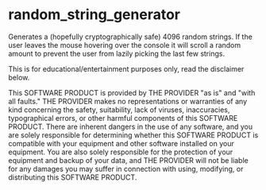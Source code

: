 # random_string_generator
Generates a (hopefully cryptographically safe) 4096 random strings. If the user leaves the mouse hovering over the console it will scroll a random amount to prevent the user from lazily picking the last few strings. 

This is for educational/entertainment purposes only, read the disclaimer below. 

This SOFTWARE PRODUCT is provided by THE PROVIDER "as is" and "with all faults." THE PROVIDER makes no representations or warranties of any kind concerning the safety, suitability, lack of viruses, inaccuracies, typographical errors, or other harmful components of this SOFTWARE PRODUCT. There are inherent dangers in the use of any software, and you are solely responsible for determining whether this SOFTWARE PRODUCT is compatible with your equipment and other software installed on your equipment. You are also solely responsible for the protection of your equipment and backup of your data, and THE PROVIDER will not be liable for any damages you may suffer in connection with using, modifying, or distributing this SOFTWARE PRODUCT. 
